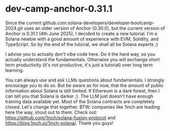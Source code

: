 # dev-camp-anchor-0.31.1

Since the current github.com:solana-developers/developer-bootcamp-2024.git uses an older version of Anchor (0.30.0), but the current version of Anchor is 0.31.1 (4th June 2025), I decided to create a new tutorial.
I'm a Solana newbie with a good amount of experience with EVM, Solidity, and TypeScript. So by the end of the tutorial, we shall all be Solana experts ;)

I advise you to actually don't vibe code here. Do it the hard way, so you actually understand the fundamentals. Otherwise you will exchange short term productivity (it's not productive, it's just a tutorial) over long term learning.

You can always use and ask LLMs questions about fundamentals. I strongly encourage you to do so. But be aware as for now, that the amount of public information about Solana is still limited. If Ethereum is a dark forest, then I can tell you that Solana is darker ;). The LLM just doesn't have enough training data available yet. Most of the Solana contracts are completely closed. Let's change that together. BTW: companies like 1inch are leading here the way, shout out to them. Check out: https://github.com/1inch/solana-fusion-protocol and https://blog.1inch.io/1inch-solana/. Thank you guys!


